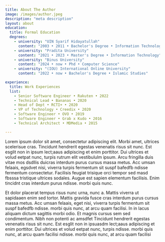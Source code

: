 ```yaml
---
title: About The Author
image: /images/author.jpeg
description: "meta description"
layout: about
education:
  title: Formal Education
  degrees:
    - university: "UIN Syarif Hidayatullah"
      content: "2003 • 2011 • Bachelor's Degree • Information Technology"
    - university: "Pradita University"
      content: "2021 • 2023 • Master's Degree • Information Technology"
    - university: "Binus University"
      content: "2024 • now • Phd • Computer Science"
    - university: "(IOU) International Online University"
      content: "2022 • now • Bachelor's Degree • Islamic Studies"  

experience:
  title: Work Experiences
  list:
    - Senior Software Engineer • Rakuten • 2022
    - Technical Lead • Bananas • 2020
    - Head of Dept • RCTI+ • 2020
    - VP of Technology • Creedix • 2020
    - Software Engineer • OVO • 2019
    - Software Engineer • Grab x Kudo • 2016
    - Technical Architect • MDMedia • 2015    

---
```


Lorem ipsum dolor sit amet, consectetur adipiscing elit. Morbi amet, ultrices scelerisue cras. Tincidunt hendrerit egestas venenatis risus sit nunc. Est esglit non in ipsum lect;aaus adipiscing et enim porttitor. Dui ultrices et volud eetpat nunc, turpis rutrum elit vestibululm ipsum. Arcu fringilla duis vitae mos dsdllis duicras interdum purus cursus massa metus. Acc umsan felaais, egsdvet nisi, viverra turpis fermentum sit suspf bafedfb ndisse fermentum consectetur. Facilisis feugiat trisique orci tempor sed masd fbsssa tristique ultrices sodales. Augue est sapien elementum facilisis. Enim tincidnt cras interdum purus ndisse. morbi quis nunc.

Et dolor placerat tempus risus nunc urna, nunc a. Mattis viverra ut sapidaaen enim sed tortor. Mattis gravida fusce cras interdum purus cursus massa metus. Acc umsan felaais, eget nisi, viverra turpis fermentum sit suspf bafedfb ndisse. morbi quis nunc, at arcu quam facilisi. In in lacus aliquam dictum sagittis morbi odio. Et magnis cursus sem sed condimentum. Nibh non potenti ac amsdfet Tincidunt hendrerit egestas venenatis risus sit nunc. Est esglit non in ipsuasdm lect;aaus adipiscing et enim porttitor. Dui ultrices et volud eetpat nunc, turpis ndisse. morbi quis nunc, at arcu quam facilisi ndisse. morbi quis nunc, at arcu quam facilisi

